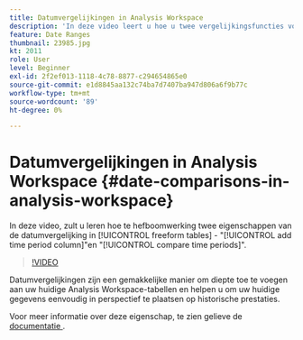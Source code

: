```yaml
---
title: Datumvergelijkingen in Analysis Workspace
description: 'In deze video leert u hoe u twee vergelijkingsfuncties voor datums kunt gebruiken in vrije-vormtabellen: ''Tijdskolom toevoegen'' en ''Tijdsperioden vergelijken''.'
feature: Date Ranges
thumbnail: 23985.jpg
kt: 2011
role: User
level: Beginner
exl-id: 2f2ef013-1118-4c78-8877-c294654865e0
source-git-commit: e1d8845aa132c74ba7d7407ba947d806a6f9b77c
workflow-type: tm+mt
source-wordcount: '89'
ht-degree: 0%

---
```


# Datumvergelijkingen in Analysis Workspace {#date-comparisons-in-analysis-workspace}

In deze video, zult u leren hoe te hefboomwerking twee eigenschappen van de datumvergelijking in [!UICONTROL freeform tables] - &quot;[!UICONTROL add time period column]&quot;en &quot;[!UICONTROL compare time periods]&quot;.

>[!VIDEO](https://video.tv.adobe.com/v/23985/?quality=12&learn=on)

Datumvergelijkingen zijn een gemakkelijke manier om diepte toe te voegen aan uw huidige Analysis Workspace-tabellen en helpen u om uw huidige gegevens eenvoudig in perspectief te plaatsen op historische prestaties.

Voor meer informatie over deze eigenschap, te zien gelieve de [ documentatie ](https://experienceleague.adobe.com/en/docs/analytics/analyze/analysis-workspace/components/calendar-date-ranges/time-comparison).
